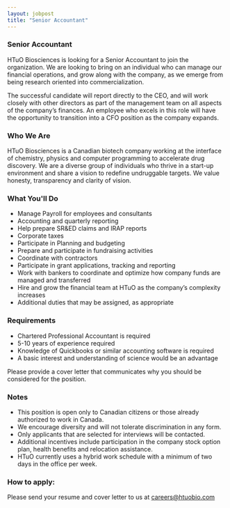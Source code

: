 ```yaml
---
layout: jobpost
title: "Senior Accountant"
---
```


### Senior Accountant

HTuO Biosciences is looking for a Senior Accountant to join the organization.  We are looking to bring on an individual who can manage our financial operations, and grow along with the company, as we emerge from being research oriented into commercialization.

The successful candidate will report directly to the CEO, and will work closely with other directors as part of the management team on all aspects of the company’s finances.  An employee who excels in this role will have the opportunity to transition into a CFO position as the company expands.

### Who We Are
HTuO Biosciences is a Canadian biotech company working at the interface of chemistry, physics and computer programming to accelerate drug discovery. We are a diverse group of individuals who thrive in a start-up environment and share a vision to redefine undruggable targets.  We value honesty, transparency and clarity of vision.


### What You'll Do
* Manage Payroll for employees and consultants
* Accounting and quarterly reporting
* Help prepare SR&ED claims and IRAP reports
* Corporate taxes
* Participate in Planning and budgeting
* Prepare and participate in fundraising activities
* Coordinate with contractors
* Participate in grant applications, tracking and reporting
* Work with bankers to coordinate and optimize how company funds are managed and transferred
* Hire and grow the financial team at HTuO as the company’s complexity increases
* Additional duties that may be assigned, as appropriate


### Requirements
* Chartered Professional Accountant is required
* 5-10 years of experience required
* Knowledge of Quickbooks or similar accounting software is required
* A basic interest and understanding of science would be an advantage

Please provide a cover letter that communicates why you should be considered for the position.

### Notes
* This position is open only to Canadian citizens or those already authorized to work in Canada.
* We encourage diversity and will not tolerate discrimination in any form.
* Only applicants that are selected for interviews will be contacted.
* Additional incentives include participation in the company stock option plan, health benefits and relocation assistance.
* HTuO currently uses a hybrid work schedule with a minimum of two days in the office per week.

### How to apply:

Please send your resume and cover letter to us at 
[careers@htuobio.com](mailto:careers@htuobio.com)